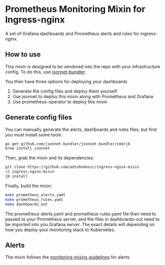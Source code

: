 # Prometheus Monitoring Mixin for Ingress-nginx

A set of Grafana dashboards and Prometheus alerts and rules for ingress-nginx.

## How to use

This mixin is designed to be vendored into the repo with your infrastructure config.
To do this, use [jsonnet-bundler](https://github.com/jsonnet-bundler/jsonnet-bundler):

You then have three options for deploying your dashboards

1. Generate the config files and deploy them yourself
2. Use jsonnet to deploy this mixin along with Prometheus and Grafana
3. Use prometheus-operator to deploy this mixin

## Generate config files

You can manually generate the alerts, dashboards and rules files, but first you
must install some tools:

```sh
go get github.com/jsonnet-bundler/jsonnet-bundler/cmd/jb
brew install jsonnet
```

Then, grab the mixin and its dependencies:

```sh
git clone https://github.com/adinhodovic/ingress-nginx-mixin
cd ingress-nginx-mixin
jb install
```

Finally, build the mixin:

```sh
make prometheus_alerts.yaml
make prometheus_rules.yaml
make dashboards_out
```

The prometheus-alerts.yaml and prometheus-rules.yaml file then need to passed to your Prometheus server, and the files in dashboards-out need to be imported into you Grafana server. The exact details will depending on how you deploy your monitoring stack to Kubernetes.

## Alerts

The mixin follows the [monitoring-mixins guidelines](https://github.com/monitoring-mixins/docs#guidelines-for-alert-names-labels-and-annotations) for alerts.
